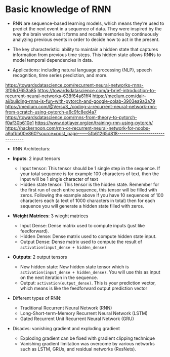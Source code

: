 # Basic knowledge of RNN
* RNN are sequence-based learning models, which means they’re used to predict the next event in a sequence of data. They were inspired by the way the brain works as it forms and recalls memories by continuously analyzing previous events in order to decide how to act in the present.

* The key characteristic: ability to maintain a hidden state that captures information from previous time steps. This hidden state allows RNNs to model temporal dependencies in data.

* Applications: including natural language processing (NLP), speech recognition, time series prediction, and more.


https://towardsdatascience.com/recurrent-neural-networks-rnns-3f06d7653a85
https://towardsdatascience.com/a-brief-introduction-to-recurrent-neural-networks-638f64a61ff4
https://medium.com/dair-ai/building-rnns-is-fun-with-pytorch-and-google-colab-3903ea9a3a79
https://medium.com/@VersuS_/coding-a-recurrent-neural-network-rnn-from-scratch-using-pytorch-a6c9fc8ed4a7
https://towardsdatascience.com/rnns-from-theory-to-pytorch-f0af30b610e1
https://www.dotlayer.org/en/training-rnn-using-pytorch/
https://hackernoon.com/rnn-or-recurrent-neural-network-for-noobs-a9afbb00e860?source=post_page-----5fb61265d818--------------------------------


* RNN Architecturs:
* **Inputs**: 2 input tensors
    - Input tensor: This tensor should be 1 single step in the sequence. If your total sequence is for example 100 characters of text, then the input will be 1 single character of text
    - Hidden state tensor: This tensor is the hidden state. Remember for the first run of each entire sequence, this tensor will be filled with zeros. Following the example above If you have 10 sequences of 100 characters each (a text of 1000 characters in total) then for each sequence you will generate a hidden state filled with zeros.

* **Weight Matrices**: 3 wieght matrices
    - Input Dense: Dense matrix used to compute inputs (just like feedforward).
    - Hidden Dense: Dense matrix used to compute hidden state input.
    - Output Dense: Dense matrix used to compute the result of `activation(input_dense + hidden_dense)`

* **Outputs**: 2 output tensors
    - New hidden state: New hidden state tensor which is `activation(input_dense + hidden_dense)`. You will use this as input on the next iteration in the sequence.
    - Output: `activation(output_dense)`. This is your prediction vector, which means is like the feedforward output prediction vector

* Different types of RNN:
    - Traditional Recurrent Neural Network (RNN)
    - Long-Short-term-Memory Recurrent Neural Network (LSTM)
    - Gated Recurrent Unit Recurrent Neural Network (GRU)

* Disadvs: vanishing gradient and exploding gradient 
    - Exploding gradient can be fixed with gradient clipping technique 
    - Vanishing gradient limitation was overcome by various networks such as LSTM, GRUs, and residual networks (ResNets).

